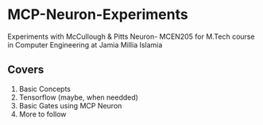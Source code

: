 # MCP-Neuron-Experiments
Experiments with McCullough &amp; Pitts Neuron- MCEN205 for M.Tech course in Computer Engineering at Jamia Millia Islamia


## Covers
1. Basic Concepts
2. Tensorflow (maybe, when needded)
3. Basic Gates using MCP Neuron
4. More to follow
